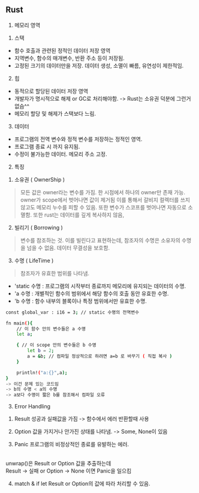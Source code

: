 ## Rust

1. 메모리 영역

1) 스택
- 함수 호출과 관련된 정적인 데이터 저장 영역
- 지역변수, 함수의 매개변수, 반환 주소 등이 저장됨.
- 고정된 크기의 데이터만을 저장. 데이터 생성, 소멸이 빠름, 유연성이 제한적임.

2) 힙
- 동적으로 할당된 데이터 저장 영역
- 개발자가 명시적으로 해제 or GC로 처리해야함. -> Rust는 소유권 덕분에 그런거 없슴^^
- 메모리 할당 및 해제가 스택보다 느림.

3) 데이터
- 프로그램의 전역 변수와 정적 변수를 저장하는 정적인 영역.
- 프로그램 종료 시 까지 유지됨.
- 수정이 불가능한 데이터. 메모리 주소 고정.

2. 특징

1) 소유권 ( OwnerShip )

> 모든 값은 owner라는 변수를 가짐.
> 한 시점에서 하나의 owner만 존재 가능.
> owner가 scope에서 벗어나면 값이 제거됨
> 이를 통해서 갈비지 컬렉터를 쓰지 않고도 메모리 누수를 피할 수 있음.
> 또한 변수가 스코프를 벗어나면 자동으로 소멸함.
> 또한 rust는 데이터를 깊게 복사하지 않음,

2) 빌리기 ( Borrowing )

> 변수를 참조하는 것. 이를 빌린다고 표현하는데,
> 참조자의 수명은 소유자의 수명을 넘을 수 없음.
> 데이터 무결성을 보호함.

3) 수명 ( LifeTime )

> 참조자가 유효한 범위를 나타냄.

- 'static 수명 : 프로그램의 시작부터 종료까지 메모리에 유지되는 데이터의 수명.
- 'a 수명 : 개별적인 함수의 범위에서 해당 함수의 호출 동안 유효한 수명.
- 'b 수명 : 함수 내부의 블록이나 특정 범위에서만 유효한 수명.

```sh
const global_var : i16 = 3; // static 수명의 전역변수

fn main(){
    // 이 함수 안의 변수들은 a 수명
    let a;

    { // 이 scope 안의 변수들은 b 수명
        let b = 2;
        a = &b; // 컴파일 정상적으로 하려면 a=b 로 바꾸기 ( 직접 복사 )
    }

    println!("a:{}",a);
}
-> 이건 문제 있는 코드임
-> b의 수명 < a의 수명 
-> a보다 수명이 짧은 b를 참조해서 컴파일 오류
```

3. Error Handling

1) Result
성공과 실패값을 가짐 -> 함수에서 에러 반환할때 사용

2) Option
값을 가지거나 안가진 상태를 나타냄. -> Some, None이 있음

3) Panic
프로그램의 비정상적인 종료를 유발하는 에러.
</br>
unwrap()은 Result or Option 값을 추출하는데
</br>
Result -> 실패 or Option -> None 이면 Panic을 일으킴

4) match & if let
Result or Option의 값에 따라 처리할 수 있음.

